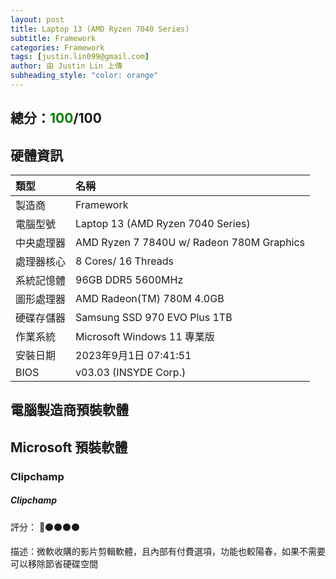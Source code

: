 ```yaml
---
layout: post
title: Laptop 13 (AMD Ryzen 7040 Series)
subtitle: Framework
categories: Framework
tags: [justin.lin099@gmail.com]
author: 由 Justin Lin 上傳
subheading_style: "color: orange"
---
```


<h2>總分：<font color="green">100</font>/100</h2>

## 硬體資訊

| 類型 | 名稱 | 
| :------ |:--- |
| 製造商 | Framework |
| 電腦型號 | Laptop 13 (AMD Ryzen 7040 Series)|
| 中央處理器 | AMD Ryzen 7 7840U w/ Radeon 780M Graphics |
| 處理器核心 | 8 Cores/ 16 Threads |
| 系統記憶體 | 96GB DDR5 5600MHz |
| 圖形處理器 | AMD Radeon(TM) 780M 4.0GB |
| 硬碟存儲器 | Samsung SSD 970 EVO Plus 1TB |
| 作業系統 | Microsoft Windows 11 專業版 |
| 安裝日期 | 2023年9月1日 07:41:51 |
| BIOS | v03.03 (INSYDE Corp.) |

## 電腦製造商預裝軟體

## Microsoft 預裝軟體

### Clipchamp
##### Clipchamp

評分： 🔴⚫⚫⚫⚫

描述：微軟收購的影片剪輯軟體，且內部有付費選項，功能也較陽春，如果不需要可以移除節省硬碟空間






